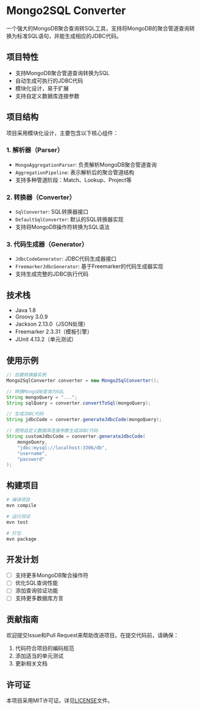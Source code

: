 # Mongo2SQL Converter

一个强大的MongoDB聚合查询转SQL工具，支持将MongoDB的聚合管道查询转换为标准SQL语句，并能生成相应的JDBC代码。

## 项目特性

- 支持MongoDB聚合管道查询转换为SQL
- 自动生成可执行的JDBC代码
- 模块化设计，易于扩展
- 支持自定义数据库连接参数

## 项目结构

项目采用模块化设计，主要包含以下核心组件：

### 1. 解析器（Parser）
- `MongoAggregationParser`: 负责解析MongoDB聚合管道查询
- `AggregationPipeline`: 表示解析后的聚合管道结构
- 支持多种管道阶段：Match、Lookup、Project等

### 2. 转换器（Converter）
- `SqlConverter`: SQL转换器接口
- `DefaultSqlConverter`: 默认的SQL转换器实现
- 支持将MongoDB操作符转换为SQL语法

### 3. 代码生成器（Generator）
- `JdbcCodeGenerator`: JDBC代码生成器接口
- `FreemarkerJdbcGenerator`: 基于Freemarker的代码生成器实现
- 支持生成完整的JDBC执行代码

## 技术栈

- Java 1.8
- Groovy 3.0.9
- Jackson 2.13.0（JSON处理）
- Freemarker 2.3.31（模板引擎）
- JUnit 4.13.2（单元测试）

## 使用示例

```java
// 创建转换器实例
Mongo2SqlConverter converter = new Mongo2SqlConverter();

// 转换MongoDB查询为SQL
String mongoQuery = "...";
String sqlQuery = converter.convertToSql(mongoQuery);

// 生成JDBC代码
String jdbcCode = converter.generateJdbcCode(mongoQuery);

// 使用自定义数据库连接参数生成JDBC代码
String customJdbcCode = converter.generateJdbcCode(
    mongoQuery,
    "jdbc:mysql://localhost:3306/db",
    "username",
    "password"
);
```

## 构建项目

```bash
# 编译项目
mvn compile

# 运行测试
mvn test

# 打包
mvn package
```

## 开发计划

- [ ] 支持更多MongoDB聚合操作符
- [ ] 优化SQL查询性能
- [ ] 添加查询验证功能
- [ ] 支持更多数据库方言

## 贡献指南

欢迎提交Issue和Pull Request来帮助改进项目。在提交代码前，请确保：

1. 代码符合项目的编码规范
2. 添加适当的单元测试
3. 更新相关文档

## 许可证

本项目采用MIT许可证。详见[LICENSE](LICENSE)文件。